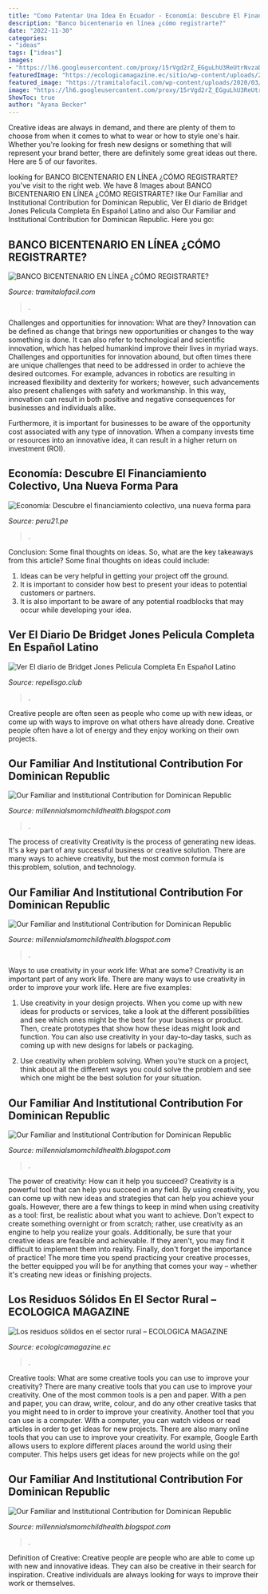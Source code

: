 ```yaml
---
title: "Como Patentar Una Idea En Ecuador - Economía: Descubre El Financiamiento Colectivo, Una Nueva Forma Para"
description: "Banco bicentenario en línea ¿cómo registrarte?"
date: "2022-11-30"
categories:
- "ideas"
tags: ["ideas"]
images:
- "https://lh6.googleusercontent.com/proxy/15rVgd2rZ_EGguLhU3ReUtrNvzaDxF82gHkDaTajgu1ad6K5-kFhmen4nEN3IMJ4a2izX26K41WH_imq55nw5u5M1GM=w1200-h630-n-k-no-nu"
featuredImage: "https://ecologicamagazine.ec/sitio/wp-content/uploads/2018/11/f26.jpg"
featured_image: "https://tramitalofacil.com/wp-content/uploads/2020/03/banco-bicentenario-en-linea5.jpg"
image: "https://lh6.googleusercontent.com/proxy/15rVgd2rZ_EGguLhU3ReUtrNvzaDxF82gHkDaTajgu1ad6K5-kFhmen4nEN3IMJ4a2izX26K41WH_imq55nw5u5M1GM=w1200-h630-n-k-no-nu"
ShowToc: true
author: "Ayana Becker"
---
```



Creative ideas are always in demand, and there are plenty of them to choose from when it comes to what to wear or how to style one's hair. Whether you're looking for fresh new designs or something that will represent your brand better, there are definitely some great ideas out there. Here are 5 of our favorites.

	

		
looking for BANCO BICENTENARIO EN LÍNEA ¿CÓMO REGISTRARTE? you've visit to the right web. We have 8 Images about BANCO BICENTENARIO EN LÍNEA ¿CÓMO REGISTRARTE? like Our Familiar and Institutional Contribution for Dominican Republic, Ver El diario de Bridget Jones Pelicula Completa En Español Latino and also Our Familiar and Institutional Contribution for Dominican Republic. Here you go:
		
    
## BANCO BICENTENARIO EN LÍNEA ¿CÓMO REGISTRARTE?

<img loading=lazy src="https://tramitalofacil.com/wp-content/uploads/2020/03/banco-bicentenario-en-linea5.jpg" onerror="this.onerror=null;this.src='https://tse2.mm.bing.net/th?id=OIP.dDwtQRtlFfwKi6R_tX8dGAHaHa&amp;pid=15.1';" alt="BANCO BICENTENARIO EN LÍNEA ¿CÓMO REGISTRARTE?">

_Source: tramitalofacil.com_

>. 

	

Challenges and opportunities for innovation: What are they?
Innovation can be defined as change that brings new opportunities or changes to the way something is done. It can also refer to technological and scientific innovation, which has helped humankind improve their lives in myriad ways. 
Challenges and opportunities for innovation abound, but often times there are unique challenges that need to be addressed in order to achieve the desired outcomes. For example, advances in robotics are resulting in increased flexibility and dexterity for workers; however, such advancements also present challenges with safety and workmanship. In this way, innovation can result in both positive and negative consequences for businesses and individuals alike. 

Furthermore, it is important for businesses to be aware of the opportunity cost associated with any type of innovation. When a company invests time or resources into an innovative idea, it can result in a higher return on investment (ROI).

    
## Economía: Descubre El Financiamiento Colectivo, Una Nueva Forma Para

<img loading=lazy src="https://peru21.pe/resizer/MwZFUVxIMRLWaL79ugYGKJ82HcQ=/980x528/smart/filters:format(jpeg):quality(75)/arc-anglerfish-arc2-prod-elcomercio.s3.amazonaws.com/public/NCITACHAPVCXLOWUTKD2NJOXYQ.jpg" onerror="this.onerror=null;this.src='https://tse3.mm.bing.net/th?id=OIP.pqXp6f_2i_hyjoOYe4YcJwHaD_&amp;pid=15.1';" alt="Economía: Descubre el financiamiento colectivo, una nueva forma para">

_Source: peru21.pe_

>. 

	

Conclusion: Some final thoughts on ideas.
So, what are the key takeaways from this article?
Some final thoughts on ideas could include:
1. Ideas can be very helpful in getting your project off the ground.
2. It is important to consider how best to present your ideas to potential customers or partners.
3. It is also important to be aware of any potential roadblocks that may occur while developing your idea.

    
## Ver El Diario De Bridget Jones Pelicula Completa En Español Latino

<img loading=lazy src="http://image.tmdb.org/t/p/w1280/cAZzH82kxaOhqPNQrGmMPqOEIP9.jpg" onerror="this.onerror=null;this.src='https://tse2.mm.bing.net/th?id=OIP.oAVFBnWbVwPU39I7ggWhowHaEK&amp;pid=15.1';" alt="Ver El diario de Bridget Jones Pelicula Completa En Español Latino">

_Source: repelisgo.club_

>. 

	

Creative people are often seen as people who come up with new ideas, or come up with ways to improve on what others have already done. Creative people often have a lot of energy and they enjoy working on their own projects.

    
## Our Familiar And Institutional Contribution For Dominican Republic

<img loading=lazy src="https://lh6.googleusercontent.com/proxy/15rVgd2rZ_EGguLhU3ReUtrNvzaDxF82gHkDaTajgu1ad6K5-kFhmen4nEN3IMJ4a2izX26K41WH_imq55nw5u5M1GM=w1200-h630-n-k-no-nu" onerror="this.onerror=null;this.src='https://tse3.mm.bing.net/th?id=OIP.3ntUNG7UhCS5tXwiFumOvAHaFj&amp;pid=15.1';" alt="Our Familiar and Institutional Contribution for Dominican Republic">

_Source: millennialsmomchildhealth.blogspot.com_

>. 

	

The process of creativity
Creativity is the process of generating new ideas. It's a key part of any successful business or creative solution. There are many ways to achieve creativity, but the most common formula is this:problem, solution, and technology.

    
## Our Familiar And Institutional Contribution For Dominican Republic

<img loading=lazy src="https://lh5.googleusercontent.com/proxy/sYFZZTNgy7VAfxFEPlbsEStygdeqi7LxX5_2xg6ociJAq2Cx2hoCSVomolIf_t9UBgQ9oILNLbYjZMqZDBbuI0Q3ypk=w1200-h630-n-k-no-nu" onerror="this.onerror=null;this.src='https://tse3.mm.bing.net/th?id=OIP.ssUOliB7kQ2nd0kR6HVq2QHaFj&amp;pid=15.1';" alt="Our Familiar and Institutional Contribution for Dominican Republic">

_Source: millennialsmomchildhealth.blogspot.com_

>. 

	

Ways to use creativity in your work life: What are some?
Creativity is an important part of any work life. There are many ways to use creativity in order to improve your work life. Here are five examples: 
1. Use creativity in your design projects. When you come up with new ideas for products or services, take a look at the different possibilities and see which ones might be the best for your business or product. Then, create prototypes that show how these ideas might look and function. You can also use creativity in your day-to-day tasks, such as coming up with new designs for labels or packaging. 

2. Use creativity when problem solving. When you’re stuck on a project, think about all the different ways you could solve the problem and see which one might be the best solution for your situation.

    
## Our Familiar And Institutional Contribution For Dominican Republic

<img loading=lazy src="https://lh6.googleusercontent.com/proxy/cMWKi0ER9zld1oNX5MXN189Par23c5LD8vsgtfgnPUylO00PsjFjb8hhsNj-TPw-H3CRpIWXTVuurhHPVWGLbL_8ru0=w1200-h630-n-k-no-nu" onerror="this.onerror=null;this.src='https://tse4.mm.bing.net/th?id=OIP.iIQhOs-VSEK51pYwez3RDgHaFj&amp;pid=15.1';" alt="Our Familiar and Institutional Contribution for Dominican Republic">

_Source: millennialsmomchildhealth.blogspot.com_

>. 

	

The power of creativity: How can it help you succeed?
Creativity is a powerful tool that can help you succeed in any field. By using creativity, you can come up with new ideas and strategies that can help you achieve your goals. However, there are a few things to keep in mind when using creativity as a tool: first, be realistic about what you want to achieve. Don't expect to create something overnight or from scratch; rather, use creativity as an engine to help you realize your goals. Additionally, be sure that your creative ideas are feasible and achievable. If they aren't, you may find it difficult to implement them into reality. Finally, don't forget the importance of practice! The more time you spend practicing your creative processes, the better equipped you will be for anything that comes your way – whether it's creating new ideas or finishing projects.

    
## Los Residuos Sólidos En El Sector Rural – ECOLOGICA MAGAZINE

<img loading=lazy src="https://ecologicamagazine.ec/sitio/wp-content/uploads/2018/11/f26.jpg" onerror="this.onerror=null;this.src='https://tse3.mm.bing.net/th?id=OIP.kpNXJf1Kls5mwmhNo-VcJgHaEj&amp;pid=15.1';" alt="Los residuos sólidos en el sector rural – ECOLOGICA MAGAZINE">

_Source: ecologicamagazine.ec_

>. 

	

Creative tools: What are some creative tools you can use to improve your creativity?
There are many creative tools that you can use to improve your creativity. One of the most common tools is a pen and paper. With a pen and paper, you can draw, write, colour, and do any other creative tasks that you might need to in order to improve your creativity. Another tool that you can use is a computer. With a computer, you can watch videos or read articles in order to get ideas for new projects. There are also many online tools that you can use to improve your creativity. For example, Google Earth allows users to explore different places around the world using their computer. This helps users get ideas for new projects while on the go!

    
## Our Familiar And Institutional Contribution For Dominican Republic

<img loading=lazy src="https://lh5.googleusercontent.com/proxy/0z4_fDXL6mqseUxdCYQ-rkm6hnXa-oDf-W3i19vcvSV_IzsvOwD1PVGRWlsc4JdH7osFWWL5NYrT080YshxlVyl0HGk=w1200-h630-n-k-no-nu" onerror="this.onerror=null;this.src='https://tse3.mm.bing.net/th?id=OIP.xzOazMdf1slSgICiBJmSYwHaFj&amp;pid=15.1';" alt="Our Familiar and Institutional Contribution for Dominican Republic">

_Source: millennialsmomchildhealth.blogspot.com_

>. 

	

Definition of Creative:
Creative people are people who are able to come up with new and innovative ideas. They can also be creative in their search for inspiration. Creative individuals are always looking for ways to improve their work or themselves.

